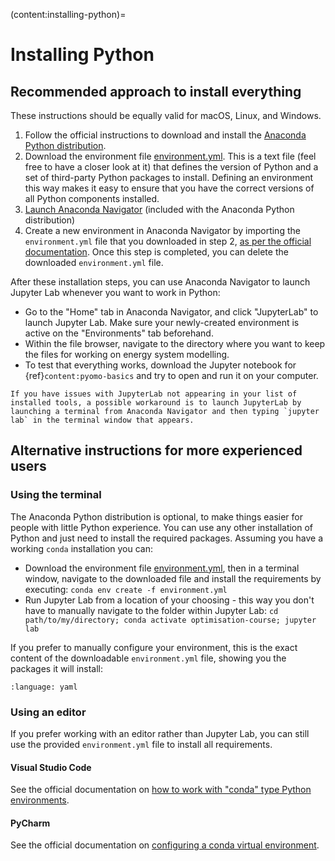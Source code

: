 (content:installing-python)=

# Installing Python

## Recommended approach to install everything

These instructions should be equally valid for macOS, Linux, and Windows.

1. Follow the official instructions to download and install the [Anaconda Python distribution](https://www.anaconda.com/docs/getting-started/anaconda/install).
2. Download the environment file <a href="../_static/environment.yml">environment.yml</a>. This is a text file (feel free to have a closer look at it) that defines the version of Python and a set of third-party Python packages to install. Defining an environment this way makes it easy to ensure that you have the correct versions of all Python components installed.
3. [Launch Anaconda Navigator](https://www.anaconda.com/docs/tools/anaconda-navigator/getting-started#starting-navigator) (included with the Anaconda Python distribution)
4. Create a new environment in Anaconda Navigator by importing the `environment.yml` file that you downloaded in step 2, [as per the official documentation](https://www.anaconda.com/docs/tools/anaconda-navigator/tutorials/manage-environments#importing-an-environment). Once this step is completed, you can delete the downloaded `environment.yml` file.

After these installation steps, you can use Anaconda Navigator to launch Jupyter Lab whenever you want to work in Python:

* Go to the "Home" tab in Anaconda Navigator, and click "JupyterLab" to launch Jupyter Lab. Make sure your newly-created environment is active on the "Environments" tab beforehand.
* Within the file browser, navigate to the directory where you want to keep the files for working on energy system modelling.
* To test that everything works, download the Jupyter notebook for {ref}`content:pyomo-basics` and try to open and run it on your computer.

```{tip}
If you have issues with JupyterLab not appearing in your list of installed tools, a possible workaround is to launch JupyterLab by launching a terminal from Anaconda Navigator and then typing `jupyter lab` in the terminal window that appears.
```

## Alternative instructions for more experienced users

### Using the terminal

The Anaconda Python distribution is optional, to make things easier for people with little Python experience. You can use any other installation of Python and just need to install the required packages. Assuming you have a working `conda` installation you can:

* Download the environment file <a href="../_static/environment.yml">environment.yml</a>, then in a terminal window, navigate to the downloaded file and install the requirements by executing: `conda env create -f environment.yml`
* Run Jupyter Lab from a location of your choosing - this way you don't have to manually navigate to the folder within Jupyter Lab: `cd path/to/my/directory; conda activate optimisation-course; jupyter lab`

If you prefer to manually configure your environment, this is the exact content of the downloadable `environment.yml` file, showing you the packages it will install:

```{literalinclude} ../_static/environment.yml
:language: yaml

```

### Using an editor

If you prefer working with an editor rather than Jupyter Lab, you can still use the provided `environment.yml` file to install all requirements.

#### Visual Studio Code

See the official documentation on [how to work with "conda" type Python environments](https://code.visualstudio.com/docs/python/environments).

#### PyCharm

See the official documentation on [configuring a conda virtual environment](https://www.jetbrains.com/help/pycharm/conda-support-creating-conda-virtual-environment.html#conda-requirements).
